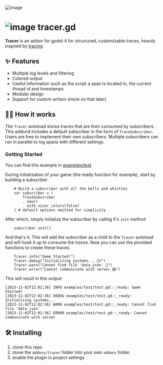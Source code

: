 ![image](https://github.com/wyvernbw/tracer.gd/assets/50150016/d21f8f04-c907-41a5-a1a2-50d020e54190)
# ![image](https://github.com/wyvernbw/tracer.gd/assets/50150016/652804f5-df97-4624-ae21-df08cdb13fb3) tracer.gd
**Tracer** is an addon for godot 4 for structured, customizable traces, heavily inspired by [tracing](https://github.com/tokio-rs/tracing).

## ✨ Features
* Multiple log levels and filtering
* Colored output
* Useful information such as the script a span is located in, the current thread id and timestamps
* Modular design
* Support for custom writers (more on that later)

## 🧙‍♂️ How it works
The `Tracer` autoload stores traces that are then consumed by subscribers. This addond includes a default subscriber in the form of `TraceSubscriber`. Users are free to implement their own subscribers. Multiple subscribers can run in parallel to log spans with different settings. 
### Getting Started
You can find this example in [examples/test](https://github.com/wyvernbw/tracer.gd/tree/main/examples/test)

During initialization of your game (the ready function for example), start by building a subscriber
```gdscript
	# Build a subscriber with all the bells and whistles
	var subscriber = (
		TraceSubscriber
		. new()
		. with_nicer_colors(false)
	) # default options omitted for simplicity
```
After which, simply initialize the subscriber by calling it's `init` method
```gdscript
	subscriber.init()
```
And that's it. This will add the subscriber as a child to the `Tracer` autoload and will hook it up to consume the traces. Now you can use the provided functions to create these traces.
```gdscript
	Tracer.info("Game Started!")
	Tracer.debug("Initializing systems... 🧙‍♂️")
	Tracer.warn("Cannot find file 'data.json' 🤔")
	Tracer.error("Cannot communicate with server 😱")
```
This will result in this output:
```
[2023-11-02T12:02:36] INFO examples/test/test.gd::_ready: Game Started!
[2023-11-02T12:02:36] DEBUG examples/test/test.gd::_ready: Initializing systems...
[2023-11-02T12:02:36] WARN examples/test/test.gd::_ready: Cannot find file 'data.json' 
[2023-11-02T12:02:36] ERROR examples/test/test.gd::_ready: Cannot communicate with server
```

## 🛠️ Installing
1. clone this repo
2. move the `addons/tracer` folder into your own `addons` folder.
3. enable the plugin in project settings
